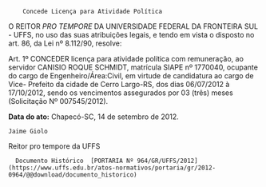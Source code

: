         Concede Licença para Atividade Política  

O REITOR *PRO TEMPORE* DA UNIVERSIDADE FEDERAL DA FRONTEIRA SUL - UFFS, no uso das suas atribuições legais, e tendo em vista o disposto no art. 86, da Lei nº 8.112/90, resolve:

 Art. 1º CONCEDER licença para atividade política com remuneração, ao servidor CANISIO ROQUE SCHMIDT, matrícula SIAPE nº 1770040, ocupante do cargo de Engenheiro/Área:Civil, em virtude de candidatura ao cargo de Vice- Prefeito da cidade de Cerro Largo-RS, dos dias 06/07/2012 à 17/10/2012, sendo os vencimentos assegurados por 03 (três) meses (Solicitação Nº 007545/2012).

  

   **Data do ato:** Chapecó-SC, 14 de setembro de 2012.   
 

    Jaime Giolo   
 Reitor pro tempore da UFFS 

      Documento Histórico  [PORTARIA Nº 964/GR/UFFS/2012](https://www.uffs.edu.br/atos-normativos/portaria/gr/2012-0964/@@download/documento_historico)     
      